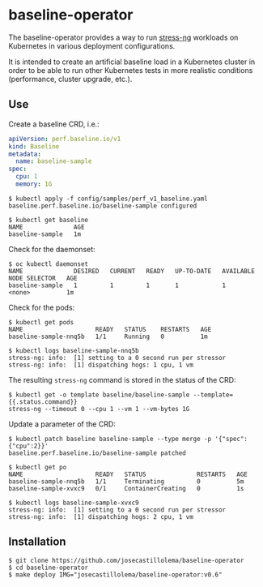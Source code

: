 # baseline-operator

The baseline-operator provides a way to run [stress-ng](https://wiki.ubuntu.com/Kernel/Reference/stress-ng) workloads on Kubernetes in various deployment configurations.

It is intended to create an artificial baseline load in a Kubernetes cluster in order to be able to run other Kubernetes tests in more realistic conditions (performance, cluster upgrade, etc.).

## Use

Create a baseline CRD, i.e.:
```yaml
apiVersion: perf.baseline.io/v1
kind: Baseline
metadata:
  name: baseline-sample
spec:
  cpu: 1
  memory: 1G
```

```
$ kubectl apply -f config/samples/perf_v1_baseline.yaml
baseline.perf.baseline.io/baseline-sample configured

$ kubectl get baseline
NAME              AGE
baseline-sample   1m
```

Check for the daemonset:
```
$ oc kubectl daemonset
NAME              DESIRED   CURRENT   READY   UP-TO-DATE   AVAILABLE   NODE SELECTOR   AGE
baseline-sample   1         1         1       1            1           <none>          1m
```

Check for the pods:
```
$ kubectl get pods
NAME                    READY   STATUS    RESTARTS   AGE
baseline-sample-nnq5b   1/1     Running   0          1m

$ kubectl logs baseline-sample-nnq5b 
stress-ng: info:  [1] setting to a 0 second run per stressor
stress-ng: info:  [1] dispatching hogs: 1 cpu, 1 vm
```

The resulting `stress-ng` command is stored in the status of the CRD:
```
$ kubectl get -o template baseline/baseline-sample --template={{.status.command}}
stress-ng --timeout 0 --cpu 1 --vm 1 --vm-bytes 1G
```

Update a parameter of the CRD:
```
$ kubectl patch baseline baseline-sample --type merge -p '{"spec":{"cpu":2}}'
baseline.perf.baseline.io/baseline-sample patched

$ kubectl get po
NAME                    READY   STATUS              RESTARTS   AGE
baseline-sample-nnq5b   1/1     Terminating         0          5m
baseline-sample-xvxc9   0/1     ContainerCreating   0          1s

$ kubectl logs baseline-sample-xvxc9
stress-ng: info:  [1] setting to a 0 second run per stressor
stress-ng: info:  [1] dispatching hogs: 2 cpu, 1 vm
```

## Installation

```
$ git clone https://github.com/josecastillolema/baseline-operator
$ cd baseline-operator
$ make deploy IMG="josecastillolema/baseline-operator:v0.6"
```
